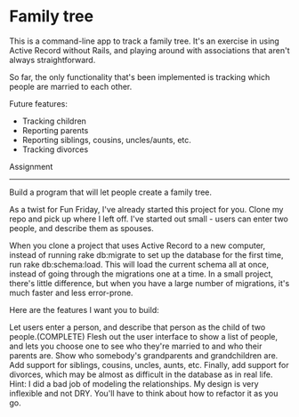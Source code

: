 # Family tree

This is a command-line app to track a family tree. It's an exercise in using Active Record without Rails, and playing around with associations that aren't always straightforward.

So far, the only functionality that's been implemented is tracking which people are married to each other.

Future features:

* Tracking children
* Reporting parents
* Reporting siblings, cousins, uncles/aunts, etc.
* Tracking divorces



Assignment
___________

Build a program that will let people create a family tree.

As a twist for Fun Friday, I've already started this project for you. Clone my repo and pick up where I left off. I've started out small - users can enter two people, and describe them as spouses.

When you clone a project that uses Active Record to a new computer, instead of running rake db:migrate to set up the database for the first time, run rake db:schema:load. This will load the current schema all at once, instead of going through the migrations one at a time. In a small project, there's little difference, but when you have a large number of migrations, it's much faster and less error-prone.

Here are the features I want you to build:

Let users enter a person, and describe that person as the child of two people.(COMPLETE)
Flesh out the user interface to show a list of people, and lets you choose one to see who they're married to and who their parents are.
Show who somebody's grandparents and grandchildren are.
Add support for siblings, cousins, uncles, aunts, etc.
Finally, add support for divorces, which may be almost as difficult in the database as in real life.
Hint: I did a bad job of modeling the relationships. My design is very inflexible and not DRY. You'll have to think about how to refactor it as you go.
